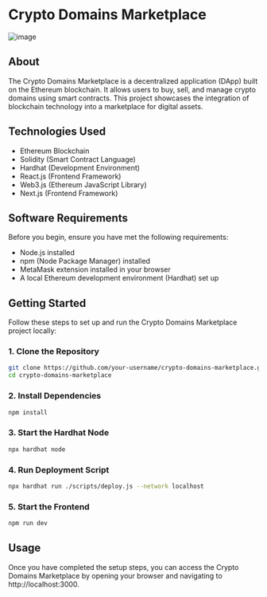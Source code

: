 # Crypto Domains Marketplace

![image](https://github.com/NegativE333/cryptoDomains2.0/assets/102456428/49170863-1e53-423d-8988-32efb5e90812)


## About

The Crypto Domains Marketplace is a decentralized application (DApp) built on the Ethereum blockchain. It allows users to buy, sell, and manage crypto domains using smart contracts. This project showcases the integration of blockchain technology into a marketplace for digital assets.

## Technologies Used

- Ethereum Blockchain
- Solidity (Smart Contract Language)
- Hardhat (Development Environment)
- React.js (Frontend Framework)
- Web3.js (Ethereum JavaScript Library)
- Next.js (Frontend Framework)

## Software Requirements

Before you begin, ensure you have met the following requirements:
- Node.js installed
- npm (Node Package Manager) installed
- MetaMask extension installed in your browser
- A local Ethereum development environment (Hardhat) set up

## Getting Started

Follow these steps to set up and run the Crypto Domains Marketplace project locally:

### 1. Clone the Repository

```bash
git clone https://github.com/your-username/crypto-domains-marketplace.git
cd crypto-domains-marketplace
```

### 2. Install Dependencies

```bash
npm install
```

### 3. Start the Hardhat Node

```bash
npx hardhat node
```

### 4. Run Deployment Script

```bash
npx hardhat run ./scripts/deploy.js --network localhost
```

### 5. Start the Frontend

```bash
npm run dev
```

## Usage

Once you have completed the setup steps, you can access the Crypto Domains Marketplace by opening your browser and navigating to http://localhost:3000.


